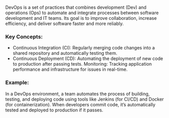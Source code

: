 DevOps is a set of practices that combines development (Dev) and operations (Ops) to automate and integrate processes between software development and IT teams. Its goal is to improve collaboration, increase efficiency, and deliver software faster and more reliably.

### Key Concepts:
- Continuous Integration (CI): Regularly merging code changes into a shared repository and automatically testing them.
- Continuous Deployment (CD): Automating the deployment of new code to production after passing tests.
Monitoring: Tracking application performance and infrastructure for issues in real-time.

### Example:
In a DevOps environment, a team automates the process of building, testing, and deploying code using tools like Jenkins (for CI/CD) and Docker (for containerization). When developers commit code, it’s automatically tested and deployed to production if it passes.
